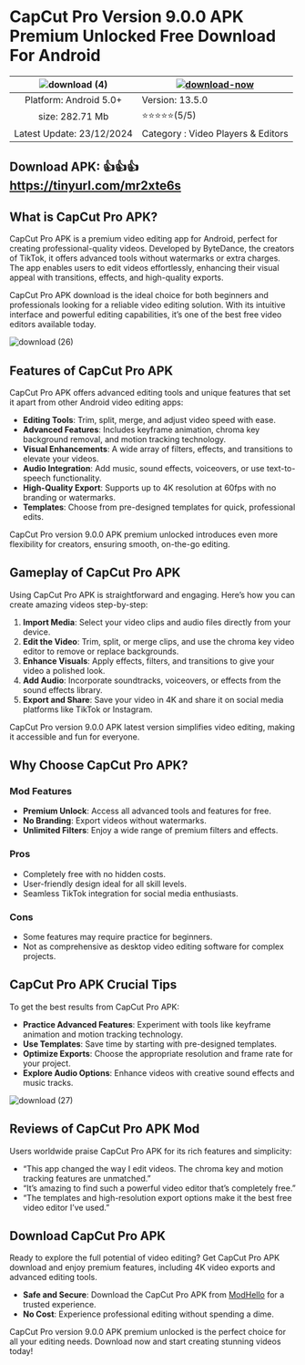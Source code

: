 # CapCut Pro Version 9.0.0 APK Premium Unlocked Free Download For Android

| ![download (4)](https://github.com/user-attachments/assets/00fb3914-e34a-4edb-9dee-6358a6af4bba)| [![download-now](https://github.com/user-attachments/assets/22657e67-9d2d-46af-a41a-5d365d2ddc1f)](https://modhello.com/capcut/)  |
|:-------------------------------------------------:|-----------------------|
| Platform: Android 5.0+                      | Version: 13.5.0    |
| size: 282.71 Mb                                |  ⭐️⭐️⭐️⭐️⭐️(5/5) |
| Latest Update: 23/12/2024                      | Category : Video Players & Editors |

## Download APK: 👍👍👍 https://tinyurl.com/mr2xte6s

## What is CapCut Pro APK?
CapCut Pro APK is a premium video editing app for Android, perfect for creating professional-quality videos. Developed by ByteDance, the creators of TikTok, it offers advanced tools without watermarks or extra charges. The app enables users to edit videos effortlessly, enhancing their visual appeal with transitions, effects, and high-quality exports.

CapCut Pro APK download is the ideal choice for both beginners and professionals looking for a reliable video editing solution. With its intuitive interface and powerful editing capabilities, it’s one of the best free video editors available today.

![download (26)](https://github.com/user-attachments/assets/19222cf3-7e96-4074-8c66-b17efb612920)


## Features of CapCut Pro APK
CapCut Pro APK offers advanced editing tools and unique features that set it apart from other Android video editing apps:

- **Editing Tools**: Trim, split, merge, and adjust video speed with ease.
- **Advanced Features**: Includes keyframe animation, chroma key background removal, and motion tracking technology.
- **Visual Enhancements**: A wide array of filters, effects, and transitions to elevate your videos.
- **Audio Integration**: Add music, sound effects, voiceovers, or use text-to-speech functionality.
- **High-Quality Export**: Supports up to 4K resolution at 60fps with no branding or watermarks.
- **Templates**: Choose from pre-designed templates for quick, professional edits.

CapCut Pro version 9.0.0 APK premium unlocked introduces even more flexibility for creators, ensuring smooth, on-the-go editing.


## Gameplay of CapCut Pro APK
Using CapCut Pro APK is straightforward and engaging. Here’s how you can create amazing videos step-by-step:

1. **Import Media**: Select your video clips and audio files directly from your device.
2. **Edit the Video**: Trim, split, or merge clips, and use the chroma key video editor to remove or replace backgrounds.
3. **Enhance Visuals**: Apply effects, filters, and transitions to give your video a polished look.
4. **Add Audio**: Incorporate soundtracks, voiceovers, or effects from the sound effects library.
5. **Export and Share**: Save your video in 4K and share it on social media platforms like TikTok or Instagram.

CapCut Pro version 9.0.0 APK latest version simplifies video editing, making it accessible and fun for everyone.


## Why Choose CapCut Pro APK?

### Mod Features
- **Premium Unlock**: Access all advanced tools and features for free.
- **No Branding**: Export videos without watermarks.
- **Unlimited Filters**: Enjoy a wide range of premium filters and effects.

### Pros
- Completely free with no hidden costs.
- User-friendly design ideal for all skill levels.
- Seamless TikTok integration for social media enthusiasts.

### Cons
- Some features may require practice for beginners.
- Not as comprehensive as desktop video editing software for complex projects.


## CapCut Pro APK Crucial Tips
To get the best results from CapCut Pro APK:

- **Practice Advanced Features**: Experiment with tools like keyframe animation and motion tracking technology.
- **Use Templates**: Save time by starting with pre-designed templates.
- **Optimize Exports**: Choose the appropriate resolution and frame rate for your project.
- **Explore Audio Options**: Enhance videos with creative sound effects and music tracks.

![download (27)](https://github.com/user-attachments/assets/940dcc1c-84c2-4e5e-845a-4096adf6c4b1)


## Reviews of CapCut Pro APK Mod
Users worldwide praise CapCut Pro APK for its rich features and simplicity:

- “This app changed the way I edit videos. The chroma key and motion tracking features are unmatched.”
- “It’s amazing to find such a powerful video editor that’s completely free.”
- “The templates and high-resolution export options make it the best free video editor I’ve used.”


## Download CapCut Pro APK
Ready to explore the full potential of video editing? Get CapCut Pro APK download and enjoy premium features, including 4K video exports and advanced editing tools.

- **Safe and Secure**: Download the CapCut Pro APK from [ModHello](https://modhello.com) for a trusted experience.
- **No Cost**: Experience professional editing without spending a dime.

CapCut Pro version 9.0.0 APK premium unlocked is the perfect choice for all your editing needs. Download now and start creating stunning videos today!

